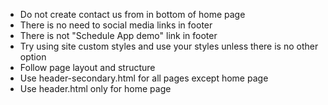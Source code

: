 - Do not create contact us from in bottom of home page
- There is no need to social media links in footer
- There is not "Schedule App demo" link in footer
- Try using site custom styles and use your styles unless there is no other option
- Follow page layout and structure
- Use header-secondary.html for all pages except home page
- Use header.html only for home page
